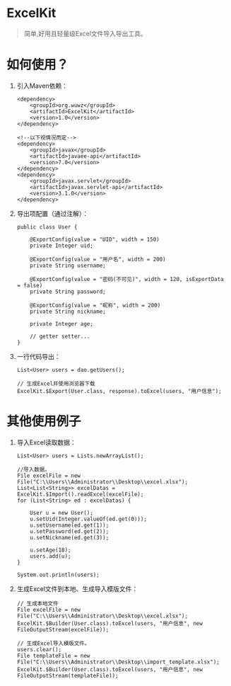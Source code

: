 # ExcelKit

> 简单,好用且轻量级Excel文件导入导出工具。


# 如何使用？

 1. 引入Maven依赖：
 

        <dependency>
			<groupId>org.wuwz</groupId>
			<artifactId>ExcelKit</artifactId>
			<version>1.0</version>
		</dependency>

        <!--以下视情况而定-->
		<dependency>
			<groupId>javax</groupId>
			<artifactId>javaee-api</artifactId>
			<version>7.0</version>
		</dependency>
		<dependency>
			<groupId>javax.servlet</groupId>
			<artifactId>javax.servlet-api</artifactId>
			<version>3.1.0</version>
		</dependency>

 2. 导出项配置（通过注解）：
 

        public class User {

        	@ExportConfig(value = "UID", width = 150)
        	private Integer uid;
        
        	@ExportConfig(value = "用户名", width = 200)
        	private String username;
        
        	@ExportConfig(value = "密码(不可见)", width = 120, isExportData = false)
        	private String password;
        
        	@ExportConfig(value = "昵称", width = 200)
        	private String nickname;
        
        	private Integer age;
        
        	// getter setter...
        }

 3. 一行代码导出：
 

		List<User> users = dao.getUsers();
		
		// 生成Excel并使用浏览器下载
		ExcelKit.$Export(User.class, response).toExcel(users, "用户信息");


# 其他使用例子

 1. 导入Excel读取数据：

    	List<User> users = Lists.newArrayList();
		
		//导入数据。
		File excelFile = new File("C:\\Users\\Administrator\\Desktop\\excel.xlsx");
		List<List<String>> excelDatas = ExcelKit.$Import().readExcel(excelFile);
		for (List<String> ed : excelDatas) {
			
			User u = new User();
			u.setUid(Integer.valueOf(ed.get(0)));
			u.setUsername(ed.get(1));
			u.setPassword(ed.get(2));
			u.setNickname(ed.get(3));
			
			u.setAge(18);
			users.add(u);
		}
		
		System.out.println(users);

 

 2. 生成Excel文件到本地、生成导入模版文件：
 

        // 生成本地文件
		File excelFile = new File("C:\\Users\\Administrator\\Desktop\\excel.xlsx");
		ExcelKit.$Builder(User.class).toExcel(users, "用户信息", new FileOutputStream(excelFile));
		
		// 生成Excel导入模版文件。
		users.clear();
		File templateFile = new File("C:\\Users\\Administrator\\Desktop\\import_template.xlsx");
		ExcelKit.$Builder(User.class).toExcel(users, "用户信息", new FileOutputStream(templateFile));
